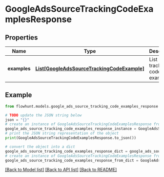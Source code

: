 # GoogleAdsSourceTrackingCodeExamplesResponse


## Properties

Name | Type | Description | Notes
------------ | ------------- | ------------- | -------------
**examples** | [**List[GoogleAdsSourceTrackingCodeExample]**](GoogleAdsSourceTrackingCodeExample.md) | List of tracking code examples | 

## Example

```python
from flowhunt.models.google_ads_source_tracking_code_examples_response import GoogleAdsSourceTrackingCodeExamplesResponse

# TODO update the JSON string below
json = "{}"
# create an instance of GoogleAdsSourceTrackingCodeExamplesResponse from a JSON string
google_ads_source_tracking_code_examples_response_instance = GoogleAdsSourceTrackingCodeExamplesResponse.from_json(json)
# print the JSON string representation of the object
print(GoogleAdsSourceTrackingCodeExamplesResponse.to_json())

# convert the object into a dict
google_ads_source_tracking_code_examples_response_dict = google_ads_source_tracking_code_examples_response_instance.to_dict()
# create an instance of GoogleAdsSourceTrackingCodeExamplesResponse from a dict
google_ads_source_tracking_code_examples_response_from_dict = GoogleAdsSourceTrackingCodeExamplesResponse.from_dict(google_ads_source_tracking_code_examples_response_dict)
```
[[Back to Model list]](../README.md#documentation-for-models) [[Back to API list]](../README.md#documentation-for-api-endpoints) [[Back to README]](../README.md)


